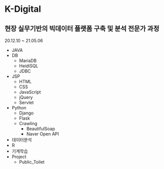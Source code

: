 # K-Digital
## 현장 실무기반의 빅데이터 플랫폼 구축 및 분석 전문가 과정
20.12.10 ~ 21.05.06

* JAVA
* DB
  * MariaDB
  * HeidiSQL
  * JDBC
* JSP
  * HTML
  * CSS
  * JavaScript
  * jQuery
  * Servlet
* Python
  * Django
  * Flask
  * Crawling
    * BeautifulSoap
    * Naver Open API
* 데이터분석
* R 
* 기계학습
* Project
  * Public_Toilet

